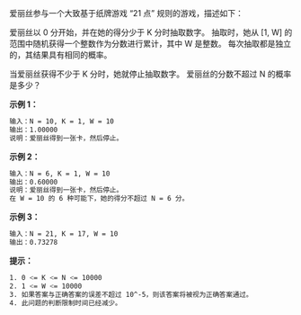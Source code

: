 爱丽丝参与一个大致基于纸牌游戏 “21 点” 规则的游戏，描述如下：

爱丽丝以 0 分开始，并在她的得分少于 K 分时抽取数字。 抽取时，她从 [1, W] 的范围中随机获得一个整数作为分数进行累计，其中 W 是整数。 每次抽取都是独立的，其结果具有相同的概率。

当爱丽丝获得不少于 K 分时，她就停止抽取数字。 爱丽丝的分数不超过 N 的概率是多少？

**示例 1：**

```bash
输入：N = 10, K = 1, W = 10
输出：1.00000
说明：爱丽丝得到一张卡，然后停止。
```

**示例 2：**

```bash
输入：N = 6, K = 1, W = 10
输出：0.60000
说明：爱丽丝得到一张卡，然后停止。
在 W = 10 的 6 种可能下，她的得分不超过 N = 6 分。
```

**示例 3：**

```bash
输入：N = 21, K = 17, W = 10
输出：0.73278
```

**提示：**

```bash
1. 0 <= K <= N <= 10000
2. 1 <= W <= 10000
3. 如果答案与正确答案的误差不超过 10^-5，则该答案将被视为正确答案通过。
4. 此问题的判断限制时间已经减少。
```

